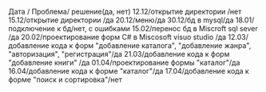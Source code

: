 Дата / Проблема/ решение(да, нет)
12.12/открытие директории /нет
15.12/открытие директории /да
20.12/меню/да
30.12/бд в mysql/да
18.01/подключение к бд/нет, с ошибками
15.02/перенос бд в Miscroft sql sever /да
20.02/проектирование форм C# в Miscosoft visuo studio /да
12.03/добавление кода к форм "добавление каталога", "добавление жанра", "авторизация", "регистрация"/да
21.03/добавление кода к форм "добавление книги" /да
01.04/проектирование формы "каталог"/да
16.04/добавление кода к форме "каталог"/да
17.04/добавление кода к форме "поиск и сортировка"/нет
 

